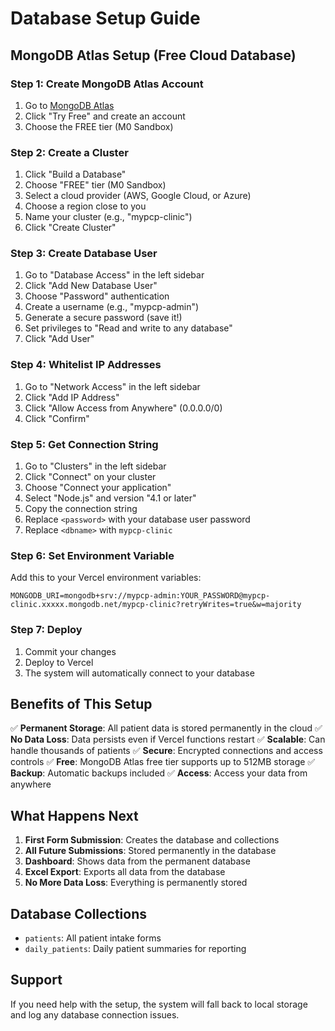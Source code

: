 # Database Setup Guide

## MongoDB Atlas Setup (Free Cloud Database)

### Step 1: Create MongoDB Atlas Account
1. Go to [MongoDB Atlas](https://www.mongodb.com/atlas)
2. Click "Try Free" and create an account
3. Choose the FREE tier (M0 Sandbox)

### Step 2: Create a Cluster
1. Click "Build a Database"
2. Choose "FREE" tier (M0 Sandbox)
3. Select a cloud provider (AWS, Google Cloud, or Azure)
4. Choose a region close to you
5. Name your cluster (e.g., "mypcp-clinic")
6. Click "Create Cluster"

### Step 3: Create Database User
1. Go to "Database Access" in the left sidebar
2. Click "Add New Database User"
3. Choose "Password" authentication
4. Create a username (e.g., "mypcp-admin")
5. Generate a secure password (save it!)
6. Set privileges to "Read and write to any database"
7. Click "Add User"

### Step 4: Whitelist IP Addresses
1. Go to "Network Access" in the left sidebar
2. Click "Add IP Address"
3. Click "Allow Access from Anywhere" (0.0.0.0/0)
4. Click "Confirm"

### Step 5: Get Connection String
1. Go to "Clusters" in the left sidebar
2. Click "Connect" on your cluster
3. Choose "Connect your application"
4. Select "Node.js" and version "4.1 or later"
5. Copy the connection string
6. Replace `<password>` with your database user password
7. Replace `<dbname>` with `mypcp-clinic`

### Step 6: Set Environment Variable
Add this to your Vercel environment variables:

```
MONGODB_URI=mongodb+srv://mypcp-admin:YOUR_PASSWORD@mypcp-clinic.xxxxx.mongodb.net/mypcp-clinic?retryWrites=true&w=majority
```

### Step 7: Deploy
1. Commit your changes
2. Deploy to Vercel
3. The system will automatically connect to your database

## Benefits of This Setup

✅ **Permanent Storage**: All patient data is stored permanently in the cloud
✅ **No Data Loss**: Data persists even if Vercel functions restart
✅ **Scalable**: Can handle thousands of patients
✅ **Secure**: Encrypted connections and access controls
✅ **Free**: MongoDB Atlas free tier supports up to 512MB storage
✅ **Backup**: Automatic backups included
✅ **Access**: Access your data from anywhere

## What Happens Next

1. **First Form Submission**: Creates the database and collections
2. **All Future Submissions**: Stored permanently in the database
3. **Dashboard**: Shows data from the permanent database
4. **Excel Export**: Exports all data from the database
5. **No More Data Loss**: Everything is permanently stored

## Database Collections

- `patients`: All patient intake forms
- `daily_patients`: Daily patient summaries for reporting

## Support

If you need help with the setup, the system will fall back to local storage and log any database connection issues.
